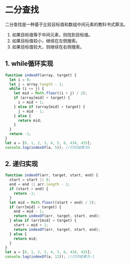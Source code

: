 # 二分查找



二分查找是一种基于比较目标值和数组中间元素的教科书式算法。

1. 如果目标值等于中间元素，则找到目标值。
2. 如果目标值较小，继续在左侧搜索。
3. 如果目标值较大，则继续在右侧搜索。

## 1. while循环实现

```javascript
function indexOf(array, target) {
  let i = 0;
  let j = array.length - 1;
  while (i <= j) {
    let mid = Math.floor((i + j) / 2);
    if (array[mid] < target) {
      i = mid + 1;
    } else if (array[mid] > target) {
      j = mid - 1;
    } else {
      return mid;
    }
  }
  return -1;
}
let a = [0, 1, 2, 3, 4, 5, 6, 434, 435];
console.log(indexOf(a, 5)); //打印结果为5
```

## 2. 递归实现

```javascript
function indexOf(arr, target, start, end) {
  start = start || 0;
  end = end || arr.length - 1;
  if (start > end) {
    return -1;
  }
  let mid = Math.floor((start + end) / 2);
  if (arr[mid] > target) {
    end = mid - 1;
    return indexOf(arr, target, start, end);
  } else if (arr[mid] < target) {
    start = mid + 1;
    return indexOf(arr, target, start, end);
  } else {
    return mid;
  }
}
let a = [0, 1, 2, 3, 4, 5, 6, 434, 435];
console.log(indexOf(a, 12)); //打印结果为-1
```
